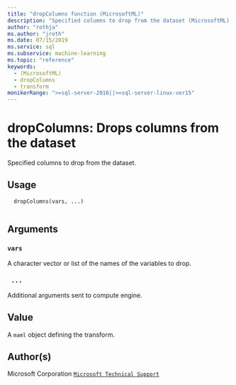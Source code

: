 ```yaml
---
title: "dropColumns function (MicrosoftML)"
description: "Specified columns to drop from the dataset (MicrosoftML)."
author: "rothja"
ms.author: "jroth"
ms.date: 07/15/2019
ms.service: sql
ms.subservice: machine-learning
ms.topic: "reference"
keywords:
  - (MicrosoftML)
  - dropColumns
  - transform
monikerRange: ">=sql-server-2016||>=sql-server-linux-ver15"
---
```

 
 
 # dropColumns: Drops columns from the dataset 
 
 
Specified columns to drop from the dataset.
 
 
 ## Usage

```   
  dropColumns(vars, ...)
 
```
 
 ## Arguments

   
  
 ### `vars`
 A character vector or list of the names of the variables to drop. 
  
  
  
 ### ` ...`
 Additional arguments sent to compute engine. 
  
 
 
 ## Value
 
A `maml` object defining the transform.
 
 ## Author(s)
 
Microsoft Corporation [`Microsoft Technical Support`](https://go.microsoft.com/fwlink/?LinkID=698556&clcid=0x409)

 
 
 
 
